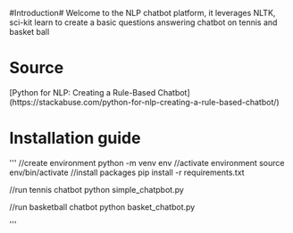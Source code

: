 #Introduction#
Welcome to the NLP chatbot platform, it leverages NLTK, sci-kit learn to create a basic questions answering chatbot on tennis and basket ball

<h1>Source</h1>
[Python for NLP: Creating a Rule-Based Chatbot](https://stackabuse.com/python-for-nlp-creating-a-rule-based-chatbot/)

<h1>Installation guide</h1>
'''
//create environment
python -m venv env
//activate environment
source env/bin/activate
//install packages
pip install -r requirements.txt

//run tennis chatbot
python simple_chatpbot.py

//run basketball chatbot
python basket_chatbot.py

'''
